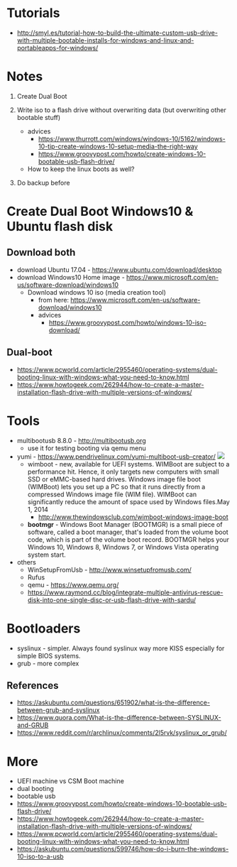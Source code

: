 # Tutorials
  - http://smyl.es/tutorial-how-to-build-the-ultimate-custom-usb-drive-with-multiple-bootable-installs-for-windows-and-linux-and-portableapps-for-windows/

# Notes
1. Create Dual Boot
2. Write iso to a flash drive without overwriting data (but overwriting other bootable stuff)
   - advices
     - https://www.thurrott.com/windows/windows-10/5162/windows-10-tip-create-windows-10-setup-media-the-right-way
     - https://www.groovypost.com/howto/create-windows-10-bootable-usb-flash-drive/
   - How to keep the linux boots as well?

3. Do backup before

# Create Dual Boot Windows10 & Ubuntu flash disk
## Download both
- download Ubuntu 17.04 - https://www.ubuntu.com/download/desktop
- download Windows10 Home image - https://www.microsoft.com/en-us/software-download/windows10
  - Download windows 10 iso (media creation tool)
    - from here: https://www.microsoft.com/en-us/software-download/windows10
    - advices
      - https://www.groovypost.com/howto/windows-10-iso-download/
## Dual-boot
- https://www.pcworld.com/article/2955460/operating-systems/dual-booting-linux-with-windows-what-you-need-to-know.html
- https://www.howtogeek.com/262944/how-to-create-a-master-installation-flash-drive-with-multiple-versions-of-windows/

# Tools
- multibootusb 8.8.0 - http://multibootusb.org
  - use it for testing booting via qemu menu
- yumi - https://www.pendrivelinux.com/yumi-multiboot-usb-creator/
  ![](http://thewindowsclub.thewindowsclubco.netdna-cdn.com/wp-content/uploads/2014/04/Wimboot_-600x60.jpg)
  - wimboot - new, available for UEFI systems. WIMBoot are subject to a performance hit. Hence, it only targets new computers with small SSD or eMMC-based hard drives. Windows image file boot (WIMBoot) lets you set up a PC so that it runs directly from a compressed Windows image file (WIM file). WIMBoot can significantly reduce the amount of space used by Windows files.May 1, 2014
    - http://www.thewindowsclub.com/wimboot-windows-image-boot
  - **bootmgr** - Windows Boot Manager (BOOTMGR) is a small piece of software, called a boot manager, that's loaded from the volume boot code, which is part of the volume boot record. BOOTMGR helps your Windows 10, Windows 8, Windows 7, or Windows Vista operating system start.
- others
  - WinSetupFromUsb - http://www.winsetupfromusb.com/
  - Rufus
  - qemu - https://www.qemu.org/
  - https://www.raymond.cc/blog/integrate-multiple-antivirus-rescue-disk-into-one-single-disc-or-usb-flash-drive-with-sardu/

# Bootloaders
- syslinux - simpler. Always found syslinux way more KISS especially for simple BIOS systems. 
- grub - more complex
## References
- https://askubuntu.com/questions/651902/what-is-the-difference-between-grub-and-syslinux
- https://www.quora.com/What-is-the-difference-between-SYSLINUX-and-GRUB
- https://www.reddit.com/r/archlinux/comments/2l5rvk/syslinux_or_grub/

# More
- UEFI machine vs  CSM Boot machine
- dual booting
- bootable usb
- https://www.groovypost.com/howto/create-windows-10-bootable-usb-flash-drive/
- https://www.howtogeek.com/262944/how-to-create-a-master-installation-flash-drive-with-multiple-versions-of-windows/
- https://www.pcworld.com/article/2955460/operating-systems/dual-booting-linux-with-windows-what-you-need-to-know.html
- https://askubuntu.com/questions/599746/how-do-i-burn-the-windows-10-iso-to-a-usb